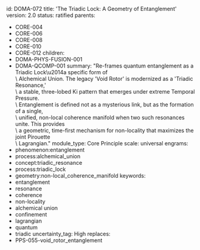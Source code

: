 id: DOMA-072
title: 'The Triadic Lock: A Geometry of Entanglement'
version: 2.0
status: ratified
parents:
- CORE-004
- CORE-006
- CORE-008
- CORE-010
- CORE-012
children:
- DOMA-PHYS-FUSION-001
- DOMA-QCOMP-001
summary: "Re-frames quantum entanglement as a Triadic Lock\u2014a specific form of\
  \ Alchemical Union. The legacy 'Void Rotor' is modernized as a 'Triadic Resonance,'\
  \ a stable, three-lobed Ki pattern that emerges under extreme Temporal Pressure.\
  \ Entanglement is defined not as a mysterious link, but as the formation of a single,\
  \ unified, non-local coherence manifold when two such resonances unite. This provides\
  \ a geometric, time-first mechanism for non-locality that maximizes the joint Pirouette\
  \ Lagrangian."
module_type: Core Principle
scale: universal
engrams:
- phenomenon:entanglement
- process:alchemical_union
- concept:triadic_resonance
- process:triadic_lock
- geometry:non-local_coherence_manifold
keywords:
- entanglement
- resonance
- coherence
- non-locality
- alchemical union
- confinement
- lagrangian
- quantum
- triadic
uncertainty_tag: High
replaces:
- PPS-055-void_rotor_entanglement